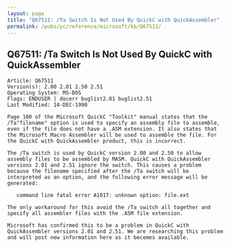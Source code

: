 ```yaml
---
layout: page
title: "Q67511: /Ta Switch Is Not Used By QuickC with QuickAssembler"
permalink: /pubs/pc/reference/microsoft/kb/Q67511/
---
```


## Q67511: /Ta Switch Is Not Used By QuickC with QuickAssembler

	Article: Q67511
	Version(s): 2.00 2.01 2.50 2.51
	Operating System: MS-DOS
	Flags: ENDUSER | docerr buglist2.01 buglist2.51
	Last Modified: 14-DEC-1990
	
	Page 100 of the Microsoft QuickC "Toolkit" manual states that the
	/Ta"filename" option is used to specify an assembly file to assemble,
	even if the file does not have a .ASM extension. It also states that
	the Microsoft Macro Assembler will be used to assemble the file. For
	the QuickC with QuickAssembler product, this is incorrect.
	
	The /Ta switch is used by QuickC version 2.00 and 2.50 to allow
	assembly files to be assembled by MASM. QuickC with QuickAssembler
	versions 2.01 and 2.51 ignore the switch. This causes a problem
	because the filename specified after the /Ta switch will be
	interpreted as an option, and the following error message will be
	generated:
	
	   command line fatal error A1017: unknown option: file.ext
	
	The only workaround for this avoid the /Ta switch all together and
	specify all assembler files with the .ASM file extension.
	
	Microsoft has confirmed this to be a problem in QuickC with
	QuickAssembler versions 2.01 and 2.51. We are researching this problem
	and will post new information here as it becomes available.
